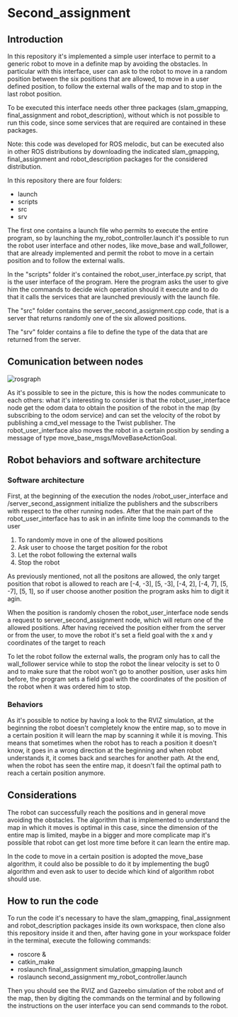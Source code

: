 # Second_assignment

## Introduction

In this repository it's implemented a simple user interface to permit to a generic robot to move in a definite map by avoiding the obstacles. In particular with this interface, user can ask to the robot to move in a random position between the six positions that are allowed, to move in a user defined position, to follow the external walls of the map and to stop in the last robot position.

To be executed this interface needs other three packages (slam_gmapping, final_assignment and robot_description), without which is not possible to run this code, since some services that are required are contained in these packages.

Note: this code was developed for ROS melodic, but can be executed also in other ROS distributions by downloading the indicated slam_gmapping, final_assignment and robot_description packages for the considered distribution.


In this repository there are four folders:

* launch
* scripts
* src
* srv

The first one contains a launch file who permits to execute the entire program, so by launching the my_robot_controller.launch it's possible to run the robot user interface and other nodes, like move_base and wall_follower, that are already implemented and permit the robot to move in a certain position and to follow the external walls.

In the "scripts" folder it's contained the robot_user_interface.py script, that is the user interface of the program. Here the program asks the user to give him the commands to decide wich operation should it execute and to do that it calls the services that are launched previously with the launch file.

The "src" folder contains the server_second_assignment.cpp code, that is a server that returns randomly one of the six allowed positions.

The "srv" folder contains a file to define the type of the data that are returned from the server.

## Comunication between nodes

![rosgraph](https://user-images.githubusercontent.com/48511957/107848524-59255a00-6df4-11eb-8f9f-f9fe00d28803.png)




As it's possible to see in the picture, this is how the nodes communicate to each others: what it's interesting to consider is that the robot_user_interface node get the odom data to obtain the position of the robot in the map (by subscribing to the odom service) and can set the velocity of the robot by publishing a cmd_vel message to the Twist publisher.
The robot_user_interface also moves the robot in a certain position by sending a message of type move_base_msgs/MoveBaseActionGoal.

## Robot behaviors and software architecture

### Software architecture

First, at the beginning of the execution the nodes /robot_user_interface and /server_second_assignment initialize the publishers and the subscribers with respect to the other running nodes. After that the main part of the robot_user_interface has to ask in an infinite time loop the commands to the user

1) To randomly move in one of the allowed positions
2) Ask user to choose the target position for the robot
3) Let the robot following the external walls
4) Stop the robot

As previously mentioned, not all the positons are allowed, the only target position that robot is allowed to reach are [-4, -3], [5, -3], [-4, 2], [-4, 7], [5, -7], [5, 1], so if user choose another position the program asks him to digit it agin.

When the position is randomly chosen the robot_user_interface node sends a request to server_second_assignment node, which will return one of the allowed positions.
After having received the position either from the server or from the user, to move the robot it's set a field goal with the x and y coordinates of the target to reach

To let the robot follow the external walls, the program only has to call the wall_follower service while to stop the robot the linear velocity is set to 0 and to make sure that the robot won't go to another position, user asks him before, the program sets a field goal with the coordinates of the position of the robot when it was ordered him to stop.

### Behaviors

As it's possible to notice by having a look to the RVIZ simulation, at the beginning the robot doesn't completely know the entire map, so to move in a certain position it will learn the map by scanning it while it is moving. This means that sometimes when the robot has to reach a position it doesn't know, it goes in a wrong direction at the beginning and when robot understands it, it comes back and searches for another path. At the end, when the robot has seen the entire map, it doesn't fail the optimal path to reach a certain position anymore.

## Considerations

The robot can successfully reach the positions and in general move avoiding the obstacles. The algorithm that is implemented to understand the map in which it moves is optimal in this case, since the dimension of the entire map is limited, maybe in a bigger and more complicate map it's possible that robot can get lost more time before it can learn the entire map.

In the code to move in a certain position is adopted the move_base algorithm, it could also be possible to do it by implementing the bug0 algorithm and even ask to user to decide which kind of algorithm robot should use.

## How to run the code

To run the code it's necessary to have the slam_gmapping, final_assignment and robot_description packages inside its own workspace, then clone also this repository inside it and then, after having gone in your workspace folder in the terminal, execute the following commands:

* roscore &
* catkin_make
* roslaunch final_assignment simulation_gmapping.launch
* roslaunch second_assignment my_robot_controller.launch

Then you should see the RVIZ and Gazeebo simulation of the robot and of the map, then by digiting the commands on the terminal and by following the instructions on the user interface you can send commands to the robot. 
